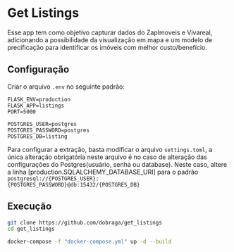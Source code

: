 # Get Listings

Esse app tem como objetivo capturar dados do ZapImoveis e Vivareal, adicionando a possibilidade da visualização em mapa e um modelo de precificação para identificar os imóveis com melhor custo/benefício.

## Configuração

Criar o arquivo `.env` no seguinte padrão:

```
FLASK_ENV=production
FLASK_APP=listings
PORT=5000

POSTGRES_USER=postgres
POSTGRES_PASSWORD=postgres
POSTGRES_DB=listing
```

Para configurar a extração, basta modificar o arquivo `settings.toml`, a única alteração obrigatória neste arquivo é no caso de alteração das configurações do Postgres(usuário, senha ou database). Neste caso, altere a linha [production.SQLALCHEMY_DATABASE_URI] para o padrão `postgresql://{POSTGRES_USER}:{POSTGRES_PASSWORD}@db:15432/{POSTGRES_DB}`

## Execução

```sh
git clone https://github.com/dobraga/get_listings
cd get_listings
```

```sh
docker-compose -f "docker-compose.yml" up -d --build
```
